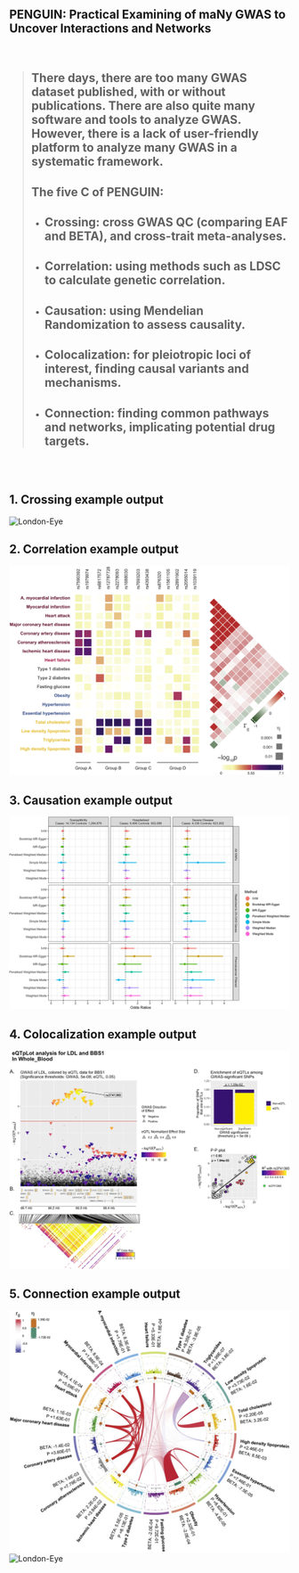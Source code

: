 ## PENGUIN: Practical Examining of maNy GWAS to Uncover Interactions and Networks  
<br/>

> ## There days, there are too many GWAS dataset published, with or without publications. There are also quite many software and tools to analyze GWAS. However, there is a lack of user-friendly platform to analyze many GWAS in a systematic framework.  
> ## The five C of PENGUIN:
> - ## Crossing: cross GWAS QC (comparing EAF and BETA), and cross-trait meta-analyses.
> - ## Correlation: using methods such as LDSC to calculate genetic correlation.
> - ## Causation: using Mendelian Randomization to assess causality. 
> - ## Colocalization: for pleiotropic loci of interest, finding causal variants and mechanisms.  
> - ## Connection: finding common pathways and networks, implicating potential drug targets.   


<br/><br/>  

## 1. Crossing example output
![London-Eye](./images/mhplot.png)

## 2. Correlation example output 
![London-Eye](./images/correlation.png)

## 3. Causation example output
![London-Eye](./images/mr.png)

## 4. Colocalization example output
![London-Eye](./images/colocalization.png)

## 5. Connection example output
![London-Eye](./images/interaction.png)
![London-Eye](./images/network.png)